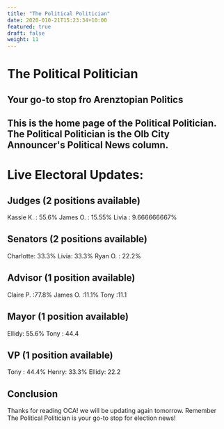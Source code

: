 ```yaml
---
title: "The Political Politician"
date: 2020-010-21T15:23:34+10:00
featured: true
draft: false
weight: 11
---
```



# The Political Politician
## Your go-to stop fro Arenztopian Politics

## This is the home page of the Political Politician. The Political Politician is the Olb City Announcer's Political News column.



# Live Electoral Updates:

## Judges (2 positions available)
Kassie K. : 55.6% 
James O.  : 15.55% 
Livia     : 9.666666667%

## Senators (2 positions available)
Charlotte: 33.3%
Livia: 33.3%
Ryan O. : 22.2%

## Advisor (1 position available)
Claire P. :77.8%
James O.  :11.1% 
Tony :11.1

## Mayor (1 position available)
Ellidy: 55.6%
Tony  : 44.4

## VP (1 position available)
Tony : 44.4%
Henry: 33.3%
Ellidy: 22.2

## Conclusion
Thanks for reading OCA! we will be updating again tomorrow. Remember The Political Politician is your go-to stop for election news! 








